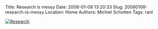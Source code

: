 Title: Research is messy
Date: 2008-01-08 13:20:33
Slug: 20080108-research-is-messy
Location: Home
Authors: Michiel Scholten
Tags: rant

<div class="content-image"><div><a href="http://www.phdcomics.com/comics.php?f=961"><img src="http://aquariusoft.org/~mbscholt/images/content/phd010708s.gif" alt="Research" title="Research" /></a></div></div>
<br style="clear: both;" />